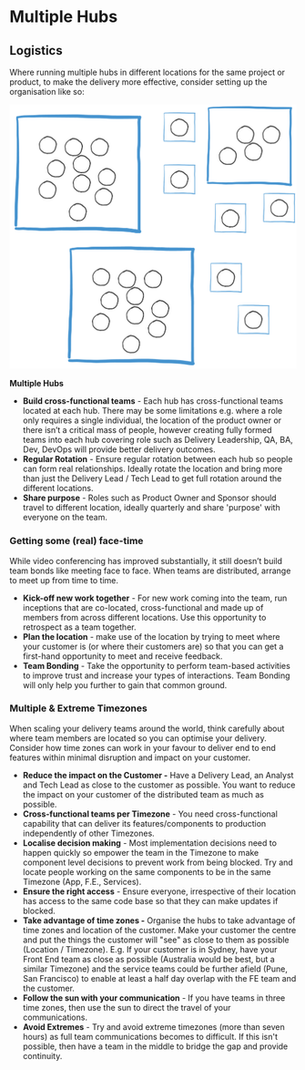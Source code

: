 # Multiple Hubs

## Logistics

Where running multiple hubs in different locations for the same project or product, to make the delivery more effective, consider setting up the organisation like so:

![](.gitbook/assets/team-distribution-04.png)

**Multiple Hubs**

* **Build cross-functional teams** - Each hub has cross-functional teams located at each hub. There may be some limitations e.g. where a role only requires a single individual, the location of the product owner or there isn’t a critical mass of people, however creating fully formed teams into each hub covering role such as Delivery Leadership, QA, BA, Dev, DevOps will provide better delivery outcomes.
* **Regular Rotation** - Ensure regular rotation between each hub so people can form real relationships. Ideally rotate the location and bring more than just the Delivery Lead / Tech Lead to get full rotation around the different locations.
* **Share purpose** - Roles such as Product Owner and Sponsor should travel to different location, ideally quarterly and share 'purpose' with everyone on the team.

### **Getting some \(real\) face-time**

While video conferencing has improved substantially, it still doesn’t build team bonds like meeting face to face. When teams are distributed,  arrange to meet up from time to time.

* **Kick-off new work together** - For new work coming into the team, run inceptions that are co-located, cross-functional and made up of members from across different locations.  Use this opportunity to retrospect as a team together.
* **Plan the location** - make use of the location by trying to meet where your customer is \(or where their customers are\) so that you can get a first-hand opportunity to meet and receive feedback. 
* **Team Bonding** - Take the opportunity to perform team-based activities to improve trust and increase your types of interactions. Team Bonding will only help you further to gain that common ground.

### **Multiple & Extreme Timezones**

When scaling your delivery teams around the world, think carefully about where team members are located so you can optimise your delivery. Consider how time zones can work in your favour to deliver end to end features within minimal disruption and impact on your customer.   


* **Reduce the impact on the Customer -** Have a Delivery Lead, an Analyst and Tech Lead as close to the customer as possible. You want to reduce the impact on your customer of the distributed team as much as possible.
* **Cross-functional teams per Timezone** - You need cross-functional capability that can deliver its features/components to production independently of other Timezones.
* **Localise decision making** - Most implementation decisions need to happen quickly so empower the team in the Timezone to make component level decisions to prevent work from being blocked. Try and locate people working on the same components to be in the same Timezone \(App, F.E., Services\). 
* **Ensure the right access** - Ensure everyone, irrespective of their location has access to the same code base so that they can make updates if blocked.
* **Take advantage of time zones -** Organise the hubs to take advantage of time zones and location of the customer. Make your customer the centre and put the things the customer will "see" as close to them as possible \(Location / Timezone\). E.g. If your customer is in Sydney, have your Front End team as close as possible \(Australia would be best, but a similar Timezone\) and the service teams could be further afield \(Pune, San Francisco\) to enable at least a half day overlap with the FE team and the customer. 
* **Follow the sun with your communication** - If you have teams in three time zones, then use the sun to direct the travel of your communications. 
* **Avoid Extremes** - Try and avoid extreme timezones \(more than seven hours\) as full team communications becomes to difficult.  If this isn't possible, then have a team in the middle to bridge the gap and provide continuity.

